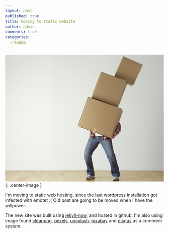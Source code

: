 ```yaml
---
layout: post
published: true
title: moving to static website
author: admin
comments: true
categories:
  -random
---
```

![moving](/images/moving.jpg){: .center-image }

I'm moving to static web hosting, since the last wordpress installation got infected with emotet :(
Old post are going to be moved when I have the willpower.
<!--more-->

The new site was built using [jekyll-now](https://github.com/barryclark/jekyll-now "jekyll-now"), and  hosted in github.  I'm also using image found [cleanpng](https://www.cleanpng.com/), [pexels](https://www.pexels.com/), [unsplash](https://unsplash.com), [pixabay](https://pixabay.com) and  [disqus](https://disqus.com/) as a comment system.
